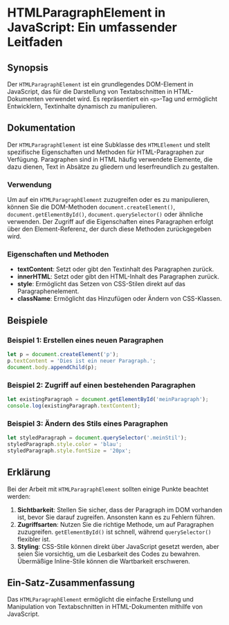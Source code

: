 <!--
Meta Description: # HTMLParagraphElement in JavaScript: Ein umfassender Leitfaden ## Synopsis Der `HTMLParagraphElement` ist ein grundlegendes DOM-Element in JavaScript...
Meta Keywords: paragraphen, die, javascript, document, htmlparagraphelement
-->

# HTMLParagraphElement in JavaScript: Ein umfassender Leitfaden

## Synopsis
Der `HTMLParagraphElement` ist ein grundlegendes DOM-Element in JavaScript, das für die Darstellung von Textabschnitten in HTML-Dokumenten verwendet wird. Es repräsentiert ein `<p>`-Tag und ermöglicht Entwicklern, Textinhalte dynamisch zu manipulieren.

## Dokumentation
Der `HTMLParagraphElement` ist eine Subklasse des `HTMLElement` und stellt spezifische Eigenschaften und Methoden für HTML-Paragraphen zur Verfügung. Paragraphen sind in HTML häufig verwendete Elemente, die dazu dienen, Text in Absätze zu gliedern und leserfreundlich zu gestalten.

### Verwendung
Um auf ein `HTMLParagraphElement` zuzugreifen oder es zu manipulieren, können Sie die DOM-Methoden `document.createElement()`, `document.getElementById()`, `document.querySelector()` oder ähnliche verwenden. Der Zugriff auf die Eigenschaften eines Paragraphen erfolgt über den Element-Referenz, der durch diese Methoden zurückgegeben wird.

### Eigenschaften und Methoden
- **textContent**: Setzt oder gibt den Textinhalt des Paragraphen zurück.
- **innerHTML**: Setzt oder gibt den HTML-Inhalt des Paragraphen zurück.
- **style**: Ermöglicht das Setzen von CSS-Stilen direkt auf das Paragraphenelement.
- **className**: Ermöglicht das Hinzufügen oder Ändern von CSS-Klassen.

## Beispiele

### Beispiel 1: Erstellen eines neuen Paragraphen
```javascript
let p = document.createElement('p');
p.textContent = 'Dies ist ein neuer Paragraph.';
document.body.appendChild(p);
```

### Beispiel 2: Zugriff auf einen bestehenden Paragraphen
```javascript
let existingParagraph = document.getElementById('meinParagraph');
console.log(existingParagraph.textContent);
```

### Beispiel 3: Ändern des Stils eines Paragraphen
```javascript
let styledParagraph = document.querySelector('.meinStil');
styledParagraph.style.color = 'blau';
styledParagraph.style.fontSize = '20px';
```

## Erklärung
Bei der Arbeit mit `HTMLParagraphElement` sollten einige Punkte beachtet werden:

1. **Sichtbarkeit**: Stellen Sie sicher, dass der Paragraph im DOM vorhanden ist, bevor Sie darauf zugreifen. Ansonsten kann es zu Fehlern führen.
2. **Zugriffsarten**: Nutzen Sie die richtige Methode, um auf Paragraphen zuzugreifen. `getElementById()` ist schnell, während `querySelector()` flexibler ist.
3. **Styling**: CSS-Stile können direkt über JavaScript gesetzt werden, aber seien Sie vorsichtig, um die Lesbarkeit des Codes zu bewahren. Übermäßige Inline-Stile können die Wartbarkeit erschweren.

## Ein-Satz-Zusammenfassung
Das `HTMLParagraphElement` ermöglicht die einfache Erstellung und Manipulation von Textabschnitten in HTML-Dokumenten mithilfe von JavaScript.
